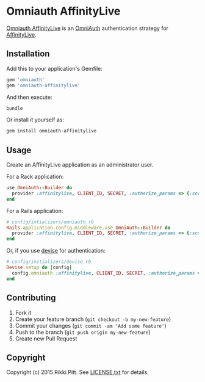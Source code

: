 # Omniauth AffinityLive

[Omniauth AffinityLive](https://github.com/rikkipitt/omniauth-affinitylive) is an [OmniAuth](https://github.com/intridea/omniauth) authentication strategy for [AffinityLive](http://www.affinitylive.com).

## Installation

Add this to your application's Gemfile:

```ruby
gem 'omniauth'
gem 'omniauth-affinitylive'
```

And then execute:

```bash
bundle
```

Or install it yourself as:

```bash
gem install omniauth-affinitylive
```

## Usage

Create an AffinityLive application as an administrator user.

For a Rack application:

```ruby
use OmniAuth::Builder do
  provider :affinitylive, CLIENT_ID, SECRET, :authorize_params => {:scope =>"read(all)", :response_type => "code"}, :client_options => {:site => "https://YOUR_DEPLOYMENT.api.affinitylive.com"}
end
```

For a Rails application:

```ruby
# config/intializers/omniauth.rb
Rails.application.config.middleware.use OmniAuth::Builder do
  provider :affinitylive, CLIENT_ID, SECRET, :authorize_params => {:scope =>"read(all)", :response_type => "code"}, :client_options => {:site => "https://YOUR_DEPLOYMENT.api.affinitylive.com"}
end
```

Or, if you use [devise](https://github.com/plataformatec/devise) for authentication:

```ruby
# config/initializers/devise.rb
Devise.setup do |config|
  config.omniauth :affinitylive, CLIENT_ID, SECRET, :authorize_params => {:scope =>"read(all)", :response_type => "code"}, :client_options => {:site => "https://YOUR_DEPLOYMENT.api.affinitylive.com"}
end
```

## Contributing

1. Fork it
2. Create your feature branch (`git checkout -b my-new-feature`)
3. Commit your changes (`git commit -am 'Add some feature'`)
4. Push to the branch (`git push origin my-new-feature`)
5. Create new Pull Request

## Copyright

Copyright (c) 2015 Rikki Pitt. See [LICENSE.txt](LICENSE.txt) for details.

